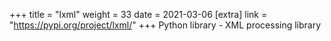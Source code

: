 +++
title = "lxml"
weight = 33
date = 2021-03-06
[extra]
link = "https://pypi.org/project/lxml/"
+++
Python library - XML processing library

